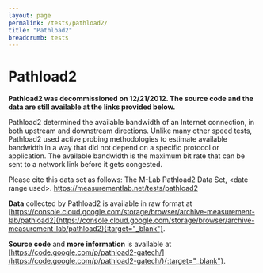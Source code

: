 ```yaml
---
layout: page
permalink: /tests/pathload2/
title: "Pathload2"
breadcrumb: tests
---
```


# Pathload2

**Pathload2 was decommissioned on 12/21/2012. The source code and the data are still available at the links provided below.**

Pathload2 determined the available bandwidth of an Internet connection, in both upstream and downstream directions. Unlike many other speed tests, Pathload2 used active probing methodologies to estimate available bandwidth in a way that did not depend on a specific protocol or application. The available bandwidth is the maximum bit rate that can be sent to a network link before it gets congested.

Please cite this data set as follows: The M-Lab Pathload2 Data Set, &lt;date range used&gt;. https://measurementlab.net/tests/pathload2

**Data** collected by Pathload2 is available in raw format at [https://console.cloud.google.com/storage/browser/archive-measurement-lab/pathload2](https://console.cloud.google.com/storage/browser/archive-measurement-lab/pathload2){:target="_blank"}.

**Source code** and **more information** is available at [https://code.google.com/p/pathload2-gatech/](https://code.google.com/p/pathload2-gatech/){:target="_blank"}.
